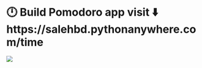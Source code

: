 <h1><b> 🕛 Build Pomodoro app visit ⬇️<span> https://salehbd.pythonanywhere.com/time</span> </b></h1>



<img src="https://www.site-shot.com/cached_image/0fXvZOkIEeupbgJCrBEABg">
